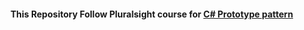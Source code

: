 #### This Repository Follow Pluralsight course for [C# Prototype pattern](https://app.pluralsight.com/library/courses/c-sharp-design-patterns-prototype)

